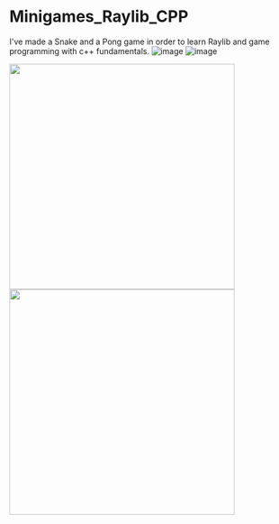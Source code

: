 # Minigames_Raylib_CPP
I've made a Snake and a Pong game in order to learn Raylib and game programming with c++ fundamentals. 
![image](https://github.com/user-attachments/assets/78c95798-bd9f-4d0b-866a-aabc552c2dd2)
![image](https://github.com/user-attachments/assets/9999b16e-643a-4811-b385-9bfe5bf9e5b0)

<img src="https://github.com/user-attachments/assets/78c95798-bd9f-4d0b-866a-aabc552c2dd2" width="400" height="400">
<img src="https://github.com/user-attachments/assets/9999b16e-643a-4811-b385-9bfe5bf9e5b0" width="400" height="400">
